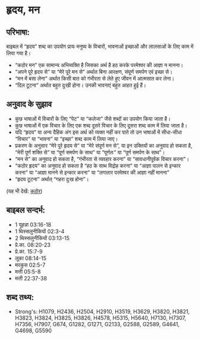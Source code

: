 # हृदय, मन #

## परिभाषा: ##

बाइबल में “हृदय” शब्द का उपयोग प्रायः मनुष्य के विचारों, भावनाओं इच्छाओं और लालसाओं के लिए काम में लिया गया है।

* “कठोर मन” एक सामान्य अभिव्यक्ति है जिसका अर्थ है हठ करके परमेश्वर की आज्ञा न मानना।
* “अपने पूरे हृदय से” या “मेरे पूरे मन से” अर्थात बिना आरक्षण, संपूर्ण समर्पण एवं इच्छा से।
* “मन में बसा लेना” अर्थात किसी बात को गंभीरता से लेते हुए जीवन में आत्मसात कर लेना। 
* “दिल टूटना” अर्थात बहुत दुःखी होना। उनकी भावनाएं बहुत आहत हुई हैं।

## अनुवाद के सुझाव ##

* कुछ भाषाओं में विचारों के लिए “पेट” या “कलेजा” जैसे शब्दों का उपयोग किया जाता है।
* कुछ भाषाओं में एक विचार के लिए एक शब्द दूसरे विचार के लिए दूसरा शब्द काम में लिया जाता है।
* यदि “हृदय” या अन्य दैहिक अंग इस अर्थ को व्यक्त नहीं कर पाते तो उन भाषाओं में सीधा-सीधा “विचार” या “भावना” या “इच्छा” शब्द काम में लिया जाए।
* प्रकरण के अनुसार “मेरे पूरे हृदय से” या “मेरे संपूर्ण मन से”, या इन उक्तियों का अनुवाद हो सकता है, “मेरी पूर्ण शक्ति से” या “पूर्ण समर्पण के साथ” या “पूर्णतः” या “पूर्ण समर्पण के साथ”।
* “मन से” का अनुवाद हो सकता है, “गंभीरता से व्यवहार करना” या “सावधानीपूर्वक विचार करना”।
* “कठोर हृदय” का अनुवाद हो सकता है “हठ के साथ विद्रोह करना” या “आज्ञा पालन से इन्कार करना” या “आज्ञा मानने से इन्कार करना” या “लगातार परमेश्वर की आज्ञा नहीं मानना”
* “हृदय टूटना” अर्थात् “गहरा दुःख होना”।

(यह भी देखें: [कठोर](../hard.md))

## बाइबल सन्दर्भ: ##

* 1 यूहन्ना 03:16-18
* 1 थिस्सलुनीकियों 02:3-4
* 2 थिस्सलुनीकियों 03:13-15
* प्रे.का. 08:20-23
* प्रे.का. 15:7-9
* लूका 08:14-15
* मरकुस 02:5-7
* मत्ती 05:5-8
* मत्ती 22:37-38

## शब्द तथ्य: ##

* Strong's: H1079, H2436, H2504, H2910, H3519, H3629, H3820, H3821, H3823, H3824, H3825, H3826, H4578, H5315, H5640, H7130, H7307, H7356, H7907, G674, G1282, G1271, G2133, G2588, G2589, G4641, G4698, G5590
